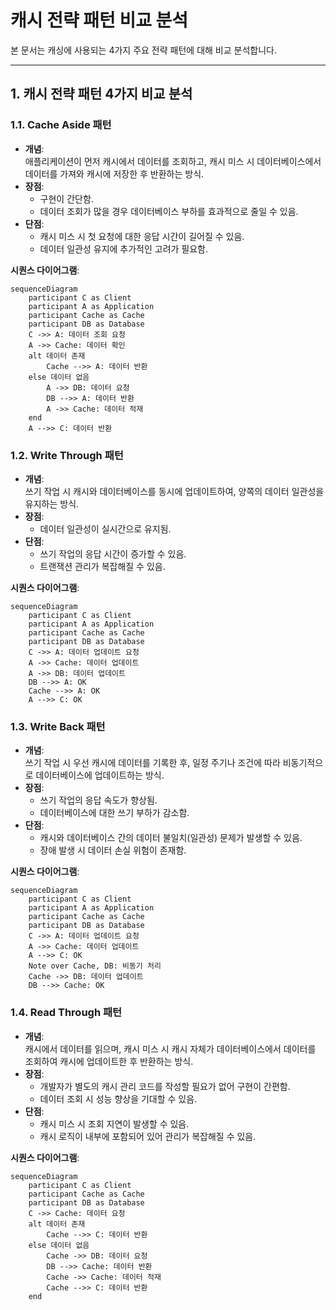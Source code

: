# 캐시 전략 패턴 비교 분석

본 문서는 캐싱에 사용되는 4가지 주요 전략 패턴에 대해 비교 분석합니다.

---

## 1. 캐시 전략 패턴 4가지 비교 분석

### 1.1. Cache Aside 패턴

- **개념**:  
  애플리케이션이 먼저 캐시에서 데이터를 조회하고, 캐시 미스 시 데이터베이스에서 데이터를 가져와 캐시에 저장한 후 반환하는 방식.
- **장점**:
    - 구현이 간단함.
    - 데이터 조회가 많을 경우 데이터베이스 부하를 효과적으로 줄일 수 있음.
- **단점**:
    - 캐시 미스 시 첫 요청에 대한 응답 시간이 길어질 수 있음.
    - 데이터 일관성 유지에 추가적인 고려가 필요함.

**시퀀스 다이어그램**:

```mermaid
sequenceDiagram
    participant C as Client
    participant A as Application
    participant Cache as Cache
    participant DB as Database
    C ->> A: 데이터 조회 요청
    A ->> Cache: 데이터 확인
    alt 데이터 존재
        Cache -->> A: 데이터 반환
    else 데이터 없음
        A ->> DB: 데이터 요청
        DB -->> A: 데이터 반환
        A ->> Cache: 데이터 적재
    end
    A -->> C: 데이터 반환
```

### 1.2. Write Through 패턴

- **개념**:  
  쓰기 작업 시 캐시와 데이터베이스를 동시에 업데이트하여, 양쪽의 데이터 일관성을 유지하는 방식.
- **장점**:
    - 데이터 일관성이 실시간으로 유지됨.
- **단점**:
    - 쓰기 작업의 응답 시간이 증가할 수 있음.
    - 트랜잭션 관리가 복잡해질 수 있음.

**시퀀스 다이어그램**:

```mermaid
sequenceDiagram
    participant C as Client
    participant A as Application
    participant Cache as Cache
    participant DB as Database
    C ->> A: 데이터 업데이트 요청
    A ->> Cache: 데이터 업데이트
    A ->> DB: 데이터 업데이트
    DB -->> A: OK
    Cache -->> A: OK
    A -->> C: OK

```

### 1.3. Write Back 패턴

- **개념**:  
  쓰기 작업 시 우선 캐시에 데이터를 기록한 후, 일정 주기나 조건에 따라 비동기적으로 데이터베이스에 업데이트하는 방식.
- **장점**:
    - 쓰기 작업의 응답 속도가 향상됨.
    - 데이터베이스에 대한 쓰기 부하가 감소함.
- **단점**:
    - 캐시와 데이터베이스 간의 데이터 불일치(일관성) 문제가 발생할 수 있음.
    - 장애 발생 시 데이터 손실 위험이 존재함.

**시퀀스 다이어그램**:

```mermaid
sequenceDiagram
    participant C as Client
    participant A as Application
    participant Cache as Cache
    participant DB as Database
    C ->> A: 데이터 업데이트 요청
    A ->> Cache: 데이터 업데이트
    A -->> C: OK
    Note over Cache, DB: 비동기 처리
    Cache ->> DB: 데이터 업데이트
    DB -->> Cache: OK
```

### 1.4. Read Through 패턴

- **개념**:  
  캐시에서 데이터를 읽으며, 캐시 미스 시 캐시 자체가 데이터베이스에서 데이터를 조회하여 캐시에 업데이트한 후 반환하는 방식.
- **장점**:
    - 개발자가 별도의 캐시 관리 코드를 작성할 필요가 없어 구현이 간편함.
    - 데이터 조회 시 성능 향상을 기대할 수 있음.
- **단점**:
    - 캐시 미스 시 조회 지연이 발생할 수 있음.
    - 캐시 로직이 내부에 포함되어 있어 관리가 복잡해질 수 있음.

**시퀀스 다이어그램**:

```mermaid
sequenceDiagram
    participant C as Client
    participant Cache as Cache
    participant DB as Database
    C ->> Cache: 데이터 요청
    alt 데이터 존재
        Cache -->> C: 데이터 반환
    else 데이터 없음
        Cache ->> DB: 데이터 요청
        DB -->> Cache: 데이터 반환
        Cache ->> Cache: 데이터 적재
        Cache -->> C: 데이터 반환
    end
```